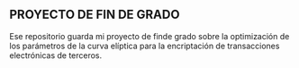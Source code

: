 ## PROYECTO DE FIN DE GRADO

Ese repositorio guarda mi proyecto de finde grado sobre la optimización de los parámetros de la curva elíptica para la encriptación de transacciones electrónicas de terceros.
